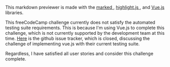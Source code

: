 This markdown previewer is made with the [ marked ](https://github.com/markedjs/marked), [ highlight.js ](https://github.com/markedjs/marked), and [ Vue.js ](https://vuejs.org/) libraries.

This freeCodeCamp challenge currently does not satisfy the automated testing suite requirements. This is because I'm using Vue.js to complete this challenge, which is not currently supported by the development team at this time. [Here](https://github.com/freeCodeCamp/testable-projects-fcc/issues/31) is the github issue tracker, which is closed, discussing the challenge of implementing vue.js with their current testing suite.

Regardless, I have satisfied all user stories and consider this challenge complete.
